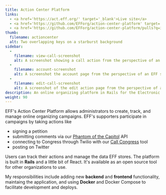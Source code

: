 ```yaml
---
title: Action Center Platform
links:
  - <a href='https://act.eff.org/' target='_blank'>Live site</a>
  - <a href='https://github.com/EFForg/action-center-platform' target='_blank'>Code on GitHub</a>
  - <a href='https://github.com/EFForg/action-center-platform/pulls?q=is%3Apr%20author%3Avbrown608%20' target='_blank'>My contributions</a>
thumb:
  filename: actioncenter
  alt: Two overlapping keys on a starburst background
sidebar:
  -
    filename: view-call-screenshot
    alt: A screenshot showing a call action from the perspective of an EFF supporter. They can read about the Trans-Pacific Partnership, then input their phone number and click a button to be connected to their representative.
  -
    filename: account-screenshot
    alt: A screenshot the account page from the perspective of an EFF supporter. They see which actions they've taken and stats about how they compare to other users.
  -
    filename: edit-call-screenshot
    alt: A screenshot of the edit action page from the perspective of an administrator. They can associate the action with a call campaign and input information about the campaign.
description: An online organizing platform in Rails for the Electronic Frontier Foundation.
weight: 90
---
```


EFF's Action Center Platform allows administrators to create, track, and manage online organizing campaigns. EFF's supporters participate in campaigns by taking actions like

- signing a petition
- submitting comments via our [Phantom of the Capitol](https://github.com/EFForg/phantom-of-the-capitol) API
- connecting to Congress through Twilio with our [Call Congress](https://github.com/EFForg/call-congress) tool
- posting on Twitter

Users can track their actions and manage the data EFF stores. The platform is built in __Rails__ and a little bit of React. It's available as an open source tool for other organizations to use.

My responsibilities include adding new __backend__ and __frontend__ functionality, maintaing the application, and using __Docker__ and Docker Compose to facilitate development and deploys.
